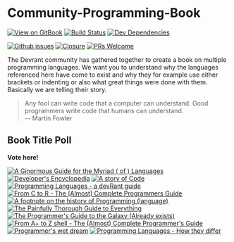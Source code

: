 # Community-Programming-Book

[![View on GitBook](https://img.shields.io/badge/View%20on-GitBook-blue.svg?style=flat-square)](https://cpb.gitbook.io/book/)
[![Build Status](https://img.shields.io/travis/devRant-Squad/Community-Programming-Book.svg?style=flat-square&logo=travis)](https://travis-ci.org/devRant-Squad/Community-Programming-Book)
[![Dev Dependencies](https://img.shields.io/david/dev/devRant-Squad/Community-Programming-Book.svg?style=flat-square)](https://github.com/devRant-Squad/Community-Programming-Book/blob/master/package.json)

[![Github issues](https://img.shields.io/github/issues/devRant-Squad/Community-Programming-Book.svg?longCache=true&style=flat-square&logo=github)](https://github.com/devRant-Squad/Community-Programming-Book/issues)
[![Closure](https://img.shields.io/issuestats/i/long/github/devRant-Squad/Community-Programming-Book.svg?longCache=true&style=flat-square&logo=github)](https://github.com/devRant-Squad/Community-Programming-Book/issues)
[![PRs Welcome](https://img.shields.io/badge/PRs-welcome-brightgreen.svg?style=flat-square&logo=github)](https://github.com/devRant-Squad/Community-Programming-Book/blob/master/CONTRIBUTING.md)

The Devrant community has gathered together to create a book on
multiple programming languages. We want you to understand why
the languages referenced here have come to exist and why they
for example use either brackets or indenting or also what great things
were done with them. Basically we are telling their story.

> Any fool can write code that a computer can understand. Good programmers write code that humans can understand. \
> -- Martin Fowler


## Book Title Poll
**Vote here!**

[![A Ginormous Guide for the Myriad ( of ) Languages](https://api.gh-polls.com/poll/01CEJZZGSHHVH7630BFH156JYV/A%20Ginormous%20Guide%20for%20the%20Myriad%20(%20of%20)%20Languages)](https://api.gh-polls.com/poll/01CEJZZGSHHVH7630BFH156JYV/A%20Ginormous%20Guide%20for%20the%20Myriad%20(%20of%20)%20Languages/vote)
[![Developer's Encyclopedia](https://api.gh-polls.com/poll/01CEJZZGSHHVH7630BFH156JYV/Developer's%20Encyclopedia)](https://api.gh-polls.com/poll/01CEJZZGSHHVH7630BFH156JYV/Developer's%20Encyclopedia/vote)
[![A story of Code](https://api.gh-polls.com/poll/01CEJZZGSHHVH7630BFH156JYV/A%20story%20of%20Code)](https://api.gh-polls.com/poll/01CEJZZGSHHVH7630BFH156JYV/A%20story%20of%20Code/vote)
[![Programming Languages - a devRant guide](https://api.gh-polls.com/poll/01CEJZZGSHHVH7630BFH156JYV/Programming%20Languages%20-%20a%20devRant%20guide)](https://api.gh-polls.com/poll/01CEJZZGSHHVH7630BFH156JYV/Programming%20Languages%20-%20a%20devRant%20guide/vote)
[![From C to R - The (Almost) Complete Programmers Guide](https://api.gh-polls.com/poll/01CEJZZGSHHVH7630BFH156JYV/From%20C%20to%20R%20-%20The%20(Almost)%20Complete%20Programmers%20Guide)](https://api.gh-polls.com/poll/01CEJZZGSHHVH7630BFH156JYV/From%20C%20to%20R%20-%20The%20(Almost)%20Complete%20Programmers%20Guide/vote)
[![A footnote on the history of Programming (language)](https://api.gh-polls.com/poll/01CEJZZGSHHVH7630BFH156JYV/A%20footnote%20on%20the%20history%20of%20Programming%20(language))](https://api.gh-polls.com/poll/01CEJZZGSHHVH7630BFH156JYV/A%20footnote%20on%20the%20history%20of%20Programming%20(language)/vote)
[![The Painfully Thorough Guide to Everything](https://api.gh-polls.com/poll/01CEJZZGSHHVH7630BFH156JYV/The%20Painfully%20Thorough%20Guide%20to%20Everything)](https://api.gh-polls.com/poll/01CEJZZGSHHVH7630BFH156JYV/The%20Painfully%20Thorough%20Guide%20to%20Everything/vote)
[![The Programmer's Guide to the Galaxy (Already exists)](https://api.gh-polls.com/poll/01CEJZZGSHHVH7630BFH156JYV/The%20Programmer's%20Guide%20to%20the%20Galaxy%20(Already%20exists))](https://api.gh-polls.com/poll/01CEJZZGSHHVH7630BFH156JYV/The%20Programmer's%20Guide%20to%20the%20Galaxy%20(Already%20exists)/vote)
[![From A+ to Z shell - The (Almost) Complete Programmer's Guide](https://api.gh-polls.com/poll/01CEJZZGSHHVH7630BFH156JYV/From%20A%2B%20to%20Z%20shell%20-%20The%20(Almost)%20Complete%20Programmer's%20Guide)](https://api.gh-polls.com/poll/01CEJZZGSHHVH7630BFH156JYV/From%20A%2B%20to%20Z%20shell%20-%20The%20(Almost)%20Complete%20Programmer's%20Guide/vote)
[![Programmer's wet dream](https://api.gh-polls.com/poll/01CEJZZGSHHVH7630BFH156JYV/Programmer's%20wet%20dream)](https://api.gh-polls.com/poll/01CEJZZGSHHVH7630BFH156JYV/Programmer's%20wet%20dream/vote)
[![Programming Languages - How they differ](https://api.gh-polls.com/poll/01CEJZZGSHHVH7630BFH156JYV/Programming%20Languages%20-%20How%20they%20differ)](https://api.gh-polls.com/poll/01CEJZZGSHHVH7630BFH156JYV/Programming%20Languages%20-%20How%20they%20differ/vote)
